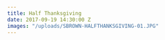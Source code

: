 ```yaml
---
title: Half Thanksgiving
date: 2017-09-19 14:30:00 Z
images: "/uploads/SBROWN-HALFTHANKSGIVING-01.JPG"
---
```


